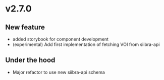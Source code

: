 # v2.7.0

## New feature

- added storybook for component development
- (experimental) Add first implementation of fetching VOI from siibra-api

## Under the hood

- Major refactor to use new siibra-api schema
